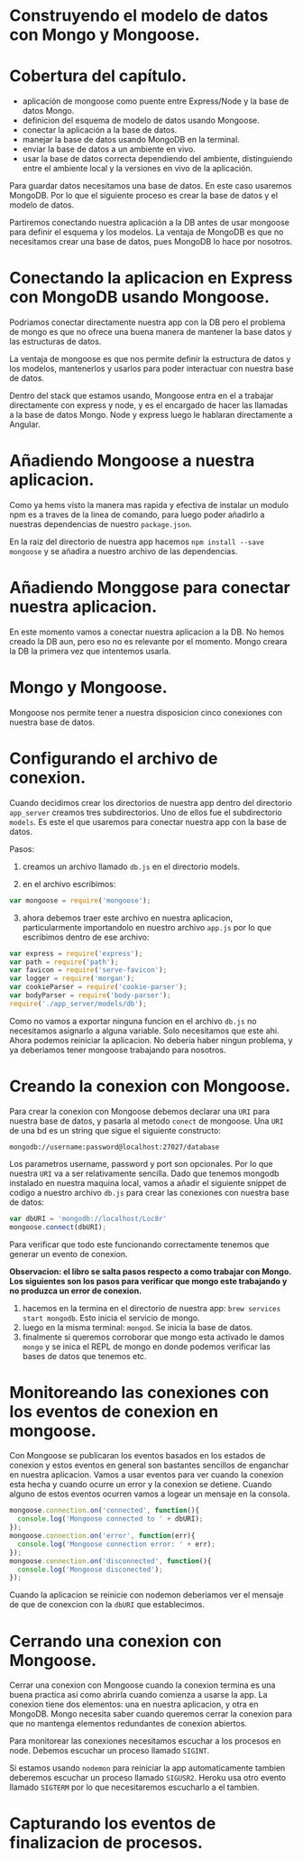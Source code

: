 # Construyendo el modelo de datos con Mongo y Mongoose.

# Cobertura del capítulo.

* aplicación de mongoose como puente entre Express/Node y la base de datos Mongo.
* definicion del esquema de modelo de datos usando Mongoose.
* conectar la aplicación a la base de datos.
* manejar la base de datos usando MongoDB en la terminal.
* enviar la base de datos a un ambiente en vivo.
* usar la base de datos correcta dependiendo del ambiente, distinguiendo entre el ambiente local y la versiones en vivo de la aplicación.

Para guardar datos necesitamos una base de datos. En este caso usaremos MongoDB. Por lo que el siguiente proceso es crear la base de datos y el modelo de datos.

Partiremos conectando nuestra aplicación a la DB antes de usar mongoose para definir el esquema y los modelos. La ventaja de MongoDB es que no necesitamos crear una base de datos, pues MongoDB lo hace por nosotros.

# Conectando la aplicacion en Express con MongoDB usando Mongoose.

Podriamos conectar directamente nuestra app con la DB pero el problema de mongo es que no ofrece una buena manera de mantener la base datos y las estructuras de datos.

La ventaja de mongoose es que nos permite definir la estructura de datos y los modelos, mantenerlos y usarlos para poder interactuar con nuestra base de datos.

Dentro del stack que estamos usando, Mongoose entra en el a trabajar directamente con express y node, y es el encargado de hacer las llamadas a la base de datos Mongo. Node y express luego le hablaran directamente a Angular.

# Añadiendo Mongoose a nuestra aplicacion.

Como ya hems visto la manera mas rapida y efectiva de instalar un modulo npm es a traves de la linea de comando, para luego poder añadirlo a nuestras dependencias de nuestro `package.json`.

En la raiz del directorio de nuestra app hacemos `npm install --save mongoose` y se añadira a nuestro archivo de las dependencias.

# Añadiendo Monggose para conectar nuestra aplicacion.

En este momento vamos a conectar nuestra aplicacion a la DB. No hemos creado la DB aun, pero eso no es relevante por el momento. Mongo creara la DB la primera vez que intentemos usarla.

# Mongo y Mongoose.

Mongoose nos permite tener a nuestra disposicion cinco conexiones con nuestra base de datos.

# Configurando el archivo de conexion.

Cuando decidimos crear los directorios de nuestra app dentro del directorio `app_server` creamos tres subdirectorios. Uno de ellos fue el subdirectorio `models`. Es este el que usaremos para conectar nuestra app con la base de datos.

Pasos:

1. creamos un archivo llamado `db.js` en el directorio models.

2. en el archivo escribimos:

```javascript
var mongoose = require('mongoose');
```

3. ahora debemos traer este archivo en nuestra aplicacion, particularmente importandolo en nuestro archivo `app.js` por lo que escribimos dentro de ese archivo:

```javascript
var express = require('express');
var path = require('path');
var favicon = require('serve-favicon');
var logger = require('morgan');
var cookieParser = require('cookie-parser');
var bodyParser = require('body-parser');
require('./app_server/models/db');
```

Como no vamos a exportar ninguna funcion en el archivo `db.js` no necesitamos asignarlo a alguna variable. Solo necesitamos que este ahi. Ahora podemos reiniciar la aplicacion. No deberia haber ningun problema, y ya deberiamos tener mongoose trabajando para nosotros.

# Creando la conexion con Mongoose.

Para crear la conexion con Mongoose debemos declarar una `URI` para nuestra base de datos, y pasarla al metodo `conect` de mongoose. Una `URI` de una bd es un string que sigue el siguiente constructo:

`mongodb://username:password@localhost:27027/database`

Los parametros username, password y port son opcionales. Por lo que nuestra `URI` va a ser relativamente sencilla. Dado que tenemos mongodb instalado en nuestra maquina local, vamos a añadir el siguiente snippet de codigo a nuestro archivo `db.js` para crear las conexiones con nuestra base de datos:

```javascript
var dbURI = 'mongodb://localhost/Loc8r'
mongoose.connect(dbURI);
```

Para verificar que todo este funcionando correctamente tenemos que generar un evento de conexion.

**Observacion: el libro se salta pasos respecto a como trabajar con Mongo. Los siguientes son los pasos para verificar que mongo este trabajando y no produzca un error de conexion.**

1. hacemos en la termina en el directorio de nuestra app: `brew services start mongodb`. Esto inicia el servicio de mongo.
2. luego en la misma terminal: `mongod`. Se inicia la base de datos.
3. finalmente si queremos corroborar que mongo esta activado le damos `mongo` y se inica el REPL de mongo en donde podemos verificar las bases de datos que tenemos etc.

# Monitoreando las conexiones con los eventos de conexion en mongoose.

Con Mongoose se publicaran los eventos basados en los estados de conexion y estos eventos en general son bastantes sencillos de enganchar en nuestra aplicacion. Vamos a usar eventos para ver cuando la conexion esta hecha y cuando ocurre un error y la conexion se detiene. Cuando alguno de estos eventos ocurren vamos a logear un mensaje en la consola.

```javascript
mongoose.connection.on('connected', function(){
  console.log('Mongoose connected to ' + dbURI);
});
mongoose.connection.on('error', function(err){
  console.log('Mongoose connection error: ' + err);
});
mongoose.connection.on('disconnected', function(){
  console.log('Mongoose disconected');
});
```
Cuando la aplicacion se reinicie con nodemon deberiamos ver el mensaje de que de conexcion con la `dbURI` que establecimos.

# Cerrando una conexion con Mongoose.

Cerrar una conexion con Mongoose cuando la conexion termina es una buena practica asi como abrirla cuando comienza a usarse la app. La conexion tiene dos elementos: una en nuestra aplicacion, y otra en MongoDB. Mongo necesita saber cuando queremos cerrar la conexion para que no mantenga elementos redundantes de conexion abiertos.

Para monitorear las conexiones necesitamos escuchar a los procesos en node. Debemos escuchar un proceso llamado `SIGINT`.

Si estamos usando `nodemon` para reiniciar la app automaticamente tambien deberemos escuchar un proceso llamado `SIGUSR2`. Heroku usa otro evento llamado `SIGTERM` por lo que necesitaremos escucharlo a el tambien.

# Capturando los eventos de finalizacion de procesos.
